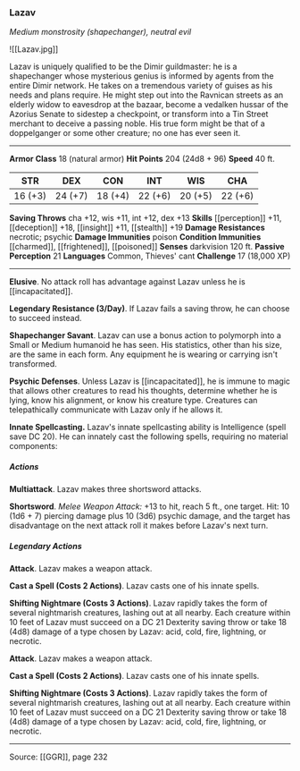 ### Lazav
_Medium monstrosity (shapechanger), neutral evil_

![[Lazav.jpg]]

Lazav is uniquely qualified to be the Dimir guildmaster: he is a shapechanger whose mysterious genius is informed by agents from the entire Dimir network. He takes on a tremendous variety of guises as his needs and plans require. He might step out into the Ravnican streets as an elderly widow to eavesdrop at the bazaar, become a vedalken hussar of the Azorius Senate to sidestep a checkpoint, or transform into a Tin Street merchant to deceive a passing noble. His true form might be that of a doppelganger or some other creature; no one has ever seen it.






---

**Armor Class** 18 (natural armor)
**Hit Points** 204 (24d8 + 96)
**Speed** 40 ft.

| STR     | DEX     | CON     | INT     | WIS     | CHA     |
|---------|---------|---------|---------|---------|---------|
| 16 (+3) | 24 (+7) | 18 (+4) | 22 (+6) | 20 (+5) | 22 (+6) |

**Saving Throws** cha +12, wis +11, int +12, dex +13
**Skills** [[perception]] +11, [[deception]] +18, [[insight]] +11, [[stealth]] +19
**Damage Resistances** necrotic; psychic
**Damage Immunities** poison
**Condition Immunities** [[charmed]], [[frightened]], [[poisoned]]
**Senses** darkvision 120 ft.
**Passive Perception** 21
**Languages** Common, Thieves' cant
**Challenge** 17 (18,000 XP)

---

**Elusive**. No attack roll has advantage against Lazav unless he is [[incapacitated]].

**Legendary Resistance (3/Day)**. If Lazav fails a saving throw, he can choose to succeed instead.

**Shapechanger Savant**. Lazav can use a bonus action to polymorph into a Small or Medium humanoid he has seen. His statistics, other than his size, are the same in each form. Any equipment he is wearing or carrying isn't transformed.

**Psychic Defenses**. Unless Lazav is [[incapacitated]], he is immune to magic that allows other creatures to read his thoughts, determine whether he is lying, know his alignment, or know his creature type. Creatures can telepathically communicate with Lazav only if he allows it.

**Innate Spellcasting.** Lazav's innate spellcasting ability is Intelligence (spell save DC 20). He can innately cast the following spells, requiring no material components:

##### Actions
**Multiattack**. Lazav makes three shortsword attacks.

**Shortsword**. _Melee Weapon Attack:_ +13 to hit, reach 5 ft., one target. Hit: 10 (1d6 + 7) piercing damage plus 10 (3d6) psychic damage, and the target has disadvantage on the next attack roll it makes before Lazav's next turn.

##### Legendary Actions
**Attack**. Lazav makes a weapon attack.

**Cast a Spell (Costs 2 Actions)**. Lazav casts one of his innate spells.

**Shifting Nightmare (Costs 3 Actions)**. Lazav rapidly takes the form of several nightmarish creatures, lashing out at all nearby. Each creature within 10 feet of Lazav must succeed on a DC 21 Dexterity saving throw or take 18 (4d8) damage of a type chosen by Lazav: acid, cold, fire, lightning, or necrotic.

**Attack**. Lazav makes a weapon attack.

**Cast a Spell (Costs 2 Actions)**. Lazav casts one of his innate spells.

**Shifting Nightmare (Costs 3 Actions)**. Lazav rapidly takes the form of several nightmarish creatures, lashing out at all nearby. Each creature within 10 feet of Lazav must succeed on a DC 21 Dexterity saving throw or take 18 (4d8) damage of a type chosen by Lazav: acid, cold, fire, lightning, or necrotic.


---

Source: [[GGR]], page 232